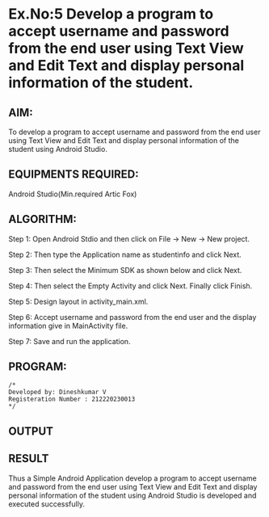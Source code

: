 # Ex.No:5 Develop a program to accept username and password from the end user using Text View and Edit Text and display personal information of the student.


## AIM:

To develop a program to accept username and password from the end user using Text View and Edit Text and display personal information of the student using Android Studio.

## EQUIPMENTS REQUIRED:

Android Studio(Min.required Artic Fox)

## ALGORITHM:

Step 1: Open Android Stdio and then click on File -> New -> New project.

Step 2: Then type the Application name as studentinfo and click Next. 

Step 3: Then select the Minimum SDK as shown below and click Next.

Step 4: Then select the Empty Activity and click Next. Finally click Finish.

Step 5: Design layout in activity_main.xml.

Step 6: Accept username and password from the end user and the display information give in MainActivity file.

Step 7: Save and run the application.

## PROGRAM:
```
/*
Developed by: Dineshkumar V
Registeration Number : 212220230013
*/
```

## OUTPUT




## RESULT
Thus a Simple Android Application develop a program to accept username and password from the end user using Text View and Edit Text and display personal information of the student using Android Studio is developed and executed successfully.

